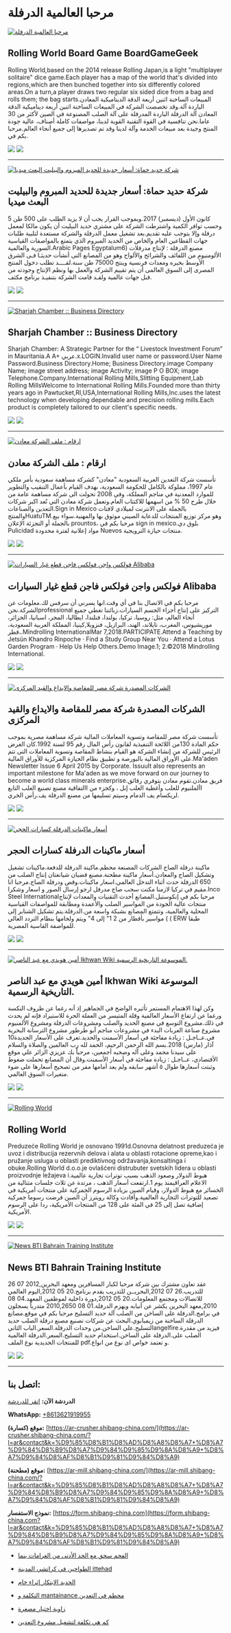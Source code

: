 # مرحبا العالمية الدرفلة

<a href="https://swt.shibang-china.com/?l=ar&img&k=%D9%85%D8%B1%D8%AD%D8%A8%D8%A7+%D8%A7%D9%84%D8%B9%D8%A7%D9%84%D9%85%D9%8A%D8%A9+%D8%A7%D9%84%D8%AF%D8%B1%D9%81%D9%84%D8%A9" target="_blank">![مرحبا العالمية الدرفلة](http://static.shibang-china.com/all-800x300/1284.jpg)</a>

## Rolling World Board Game BoardGameGeek
Rolling World,based on the 2014 release Rolling Japan,is a light &quot;multiplayer solitaire&quot; dice game.Each player has a map of the world that&#39;s divided into regions,which are then bunched together into six differently colored areas.On a turn,a player draws two regular six sided dice from a bag and rolls them; the bag starts.المبيعات الساخنة اثنين أربعة الدقة الديناميكية المعادن الباردة آلة.وقد تخصصت الشركة في المبيعات الساخنة اثنين أربعة ديناميكية الدقة المعادن آلة الدرفلة الباردة المدرفلة على آلة الصلب المصنوعة في الصين لأكثر من 30 عاما.نحن تنافسية في القوة التقنية القوية لدينا، مواصفات كاملة أصناف، عالية جودة المنتج وجيدة بعد مبيعات الخدمة وآلة لدينا وقد تم تصديرها إلى جميع أنحاء العالم.مرحبا بكم في.


<a href="https://whatsapp.shibangsoft.com/WhatsApp.php" target="_blank" title="WhatsApp">![](http://static.shibang-china.com/icon/whatsapp.png)</a> <a href="https://swt.shibang-china.com/?l=ar&icon&k=%D9%85%D8%B1%D8%AD%D8%A8%D8%A7+%D8%A7%D9%84%D8%B9%D8%A7%D9%84%D9%85%D9%8A%D8%A9+%D8%A7%D9%84%D8%AF%D8%B1%D9%81%D9%84%D8%A9" target="_blank">![](http://static.shibang-china.com/icon/chat-ar.png)</a>

---

<a href="https://swt.shibang-china.com/?l=ar&img&k=%D9%85%D8%B1%D8%AD%D8%A8%D8%A7+%D8%A7%D9%84%D8%B9%D8%A7%D9%84%D9%85%D9%8A%D8%A9+%D8%A7%D9%84%D8%AF%D8%B1%D9%81%D9%84%D8%A9" target="_blank">![شركة حديد حماة: أسعار جديدة للحديد المبروم والبيليت البعث ميديا](http://static.shibang-china.com/all-800x300/1515.jpg)</a>

## شركة حديد حماة: أسعار جديدة للحديد المبروم والبيليت البعث ميديا
5 كانون الأول (ديسمبر) 2017.وبموجب القرار يجب أن لا يزيد الطلب على 500 طن وحسب توافر الكمية واشترطت الشركة على مشتري حديد البيليت أن يكون مالكا لمعمل درفلة وإلا يتوجب عليه تقديم.بعد تشغيل معمل الدرفلة والشركة مستعدة لتلبية طلبات جهات القطاعين العام والخاص من الحديد المبروم الذي يتمتع بالمواصفات القياسية السورية والعالمية.Arabic Pages Egyptalum6) مصنع الدرفلة : لإنتاج مدرفلات الألومنيوم من اللفائف والشرائح والألواح وهو من المصانع التى أنشأت حديثـا فـى الشرق الأوسط بخبره ومعدات فرنسية وينتج 75000 طن سنة.لقــــد تطلب دخول المنتج المصرى إلى السوق العالمى أن يتم تقييم الشركة والعمل بها ونظم الإنتاج وجودته من قبل جهات عالمية ولقـد قامت الشركة بتنفيـذ برنامج مكثف.


<a href="https://whatsapp.shibangsoft.com/WhatsApp.php" target="_blank" title="WhatsApp">![](http://static.shibang-china.com/icon/whatsapp.png)</a> <a href="https://swt.shibang-china.com/?l=ar&icon&k=%D9%85%D8%B1%D8%AD%D8%A8%D8%A7+%D8%A7%D9%84%D8%B9%D8%A7%D9%84%D9%85%D9%8A%D8%A9+%D8%A7%D9%84%D8%AF%D8%B1%D9%81%D9%84%D8%A9" target="_blank">![](http://static.shibang-china.com/icon/chat-ar.png)</a>

---

<a href="https://swt.shibang-china.com/?l=ar&img&k=%D9%85%D8%B1%D8%AD%D8%A8%D8%A7+%D8%A7%D9%84%D8%B9%D8%A7%D9%84%D9%85%D9%8A%D8%A9+%D8%A7%D9%84%D8%AF%D8%B1%D9%81%D9%84%D8%A9" target="_blank">![Sharjah Chamber :: Business Directory](http://static.shibang-china.com/all-800x300/1430.jpg)</a>

## Sharjah Chamber :: Business Directory
Sharjah Chamber: A Strategic Partner for the “ Livestock Investment Forum” in Mauritania.A A+ عربي.x.LOGIN.Invalid user name or password.User Name Password.Business Directory.Home; Business Directory.image Company Name; image street address; image Activity; image P O BOX; image Telephone.Company.International Rolling Mills,Slitting Equipment,Lab Rolling MillsWelcome to International Rolling Mills.Founded more than thirty years ago in Pawtucket,RI,USA,International Rolling Mills,Inc.uses the latest technology when developing dependable and precision rolling mills.Each product is completely tailored to our client&#39;s specific needs.


<a href="https://whatsapp.shibangsoft.com/WhatsApp.php" target="_blank" title="WhatsApp">![](http://static.shibang-china.com/icon/whatsapp.png)</a> <a href="https://swt.shibang-china.com/?l=ar&icon&k=%D9%85%D8%B1%D8%AD%D8%A8%D8%A7+%D8%A7%D9%84%D8%B9%D8%A7%D9%84%D9%85%D9%8A%D8%A9+%D8%A7%D9%84%D8%AF%D8%B1%D9%81%D9%84%D8%A9" target="_blank">![](http://static.shibang-china.com/icon/chat-ar.png)</a>

---

<a href="https://swt.shibang-china.com/?l=ar&img&k=%D9%85%D8%B1%D8%AD%D8%A8%D8%A7+%D8%A7%D9%84%D8%B9%D8%A7%D9%84%D9%85%D9%8A%D8%A9+%D8%A7%D9%84%D8%AF%D8%B1%D9%81%D9%84%D8%A9" target="_blank">![ارقام : ملف الشركة معادن](http://static.shibang-china.com/all-800x300/423.jpg)</a>

## ارقام : ملف الشركة معادن
تأسست شركة التعدين العربية السعودية &quot;معادن&quot; كشركة مساهمة سعودية بأمر ملكي عام 1997، مملوكة بالكامل للحكومة السعودية، بهدف القيام بأعمال التنقيب والتطوير للموارد المعدنية في مناجم المملكة، وفي 2008 تحولت الى شركة مساهمة عامة من خلال طرح 50 % من اسهمها للاكتتاب العام.وتعمل شركة معادن التي تُعد اكبر شركات التعدين والصناعات.Sign in Mexico بالجملة على الانترنت لميلادي لافتات والمنتجHuatuTM.وهو مركز توزيع المنتجات للدعاية الصيني موثوق بها والمهنية.سواء بيع بالجملة أو التجزئة الإعلان prountos، مرحبا بكم في sign in mexico.بلوق دي Pulicidad مواد إعلانية لفترة محدودة Nuevos منتجات حيازة الترويجية.


<a href="https://whatsapp.shibangsoft.com/WhatsApp.php" target="_blank" title="WhatsApp">![](http://static.shibang-china.com/icon/whatsapp.png)</a> <a href="https://swt.shibang-china.com/?l=ar&icon&k=%D9%85%D8%B1%D8%AD%D8%A8%D8%A7+%D8%A7%D9%84%D8%B9%D8%A7%D9%84%D9%85%D9%8A%D8%A9+%D8%A7%D9%84%D8%AF%D8%B1%D9%81%D9%84%D8%A9" target="_blank">![](http://static.shibang-china.com/icon/chat-ar.png)</a>

---

<a href="https://swt.shibang-china.com/?l=ar&img&k=%D9%85%D8%B1%D8%AD%D8%A8%D8%A7+%D8%A7%D9%84%D8%B9%D8%A7%D9%84%D9%85%D9%8A%D8%A9+%D8%A7%D9%84%D8%AF%D8%B1%D9%81%D9%84%D8%A9" target="_blank">![فولكس واجن فولكس فاجن قطع غيار السيارات Alibaba](http://static.shibang-china.com/all-800x300/673.jpg)</a>

## فولكس واجن فولكس فاجن قطع غيار السيارات Alibaba
مرحبا بكم في الاتصال بنا في أي وقت.انها يسرني أن سرفس لك.معلومات عن الشركة.نحنprofessional التركيز على إنتاج أجزاء الجسم السيارات.زبائننا تغطي جميع أنحاء العالم، مثل: روسيا، تركيا، بولندا، فنلندا، ايطاليا، المجر، اسبانيا، الجزائر، موريشيوس، المغرب، تايلاند، الهند، البرازيل، فنزويلا,كينيا، المملكة العربية السعودية، قطر،.Mindrolling InternationalMar 7,2018.PARTICIPATE.Attend a Teaching by Jetsün Khandro Rinpoche &middot; Find a Study Group Near You &middot; Attend a Lotus Garden Program &middot; Help Us Help Others.Demo Image.1; 2.©2018 Mindrolling International.


<a href="https://whatsapp.shibangsoft.com/WhatsApp.php" target="_blank" title="WhatsApp">![](http://static.shibang-china.com/icon/whatsapp.png)</a> <a href="https://swt.shibang-china.com/?l=ar&icon&k=%D9%85%D8%B1%D8%AD%D8%A8%D8%A7+%D8%A7%D9%84%D8%B9%D8%A7%D9%84%D9%85%D9%8A%D8%A9+%D8%A7%D9%84%D8%AF%D8%B1%D9%81%D9%84%D8%A9" target="_blank">![](http://static.shibang-china.com/icon/chat-ar.png)</a>

---

<a href="https://swt.shibang-china.com/?l=ar&img&k=%D9%85%D8%B1%D8%AD%D8%A8%D8%A7+%D8%A7%D9%84%D8%B9%D8%A7%D9%84%D9%85%D9%8A%D8%A9+%D8%A7%D9%84%D8%AF%D8%B1%D9%81%D9%84%D8%A9" target="_blank">![الشركات المصدرة شركة مصر للمقاصة والايداع والقيد المركزى](http://static.shibang-china.com/all-800x300/1172.jpg)</a>

## الشركات المصدرة شركة مصر للمقاصة والايداع والقيد المركزى
تأسست شركة مصر للمقاصة وتسوية المعاملات المالية شركة مساهمة مصرية بموجب حكم المادة 130من اللائحة التنفيذية لقانون رأس المال رقم 95 لسنة 1992.كان الغرض الرئيس للشركة من إنشاء الشركة هو القيام بنشاط المقاصة وتسوية المعاملات التى تتم على الأوراق المالية بالبورصة و تطبيق نظام الحيازة المركزية للأوراق المالية.Ma&#39;aden Newsletter Issue 6 April 2015 by Corporate. IssuuIt also represents an important milestone for Ma&#39;aden as we move forward on our journey to become a world class minerals enterprise.فريق معادن.تقوم معادن بتوفري رقائق األملنيوم للعلب وأغطية العلب إىل ، وكجزء من االتفاقية مصنع تصنيع العلب التابع لريكسام يف الدمام وسيتم تسليمها من مصنع الدرفلة يف.رأس الخري.


<a href="https://whatsapp.shibangsoft.com/WhatsApp.php" target="_blank" title="WhatsApp">![](http://static.shibang-china.com/icon/whatsapp.png)</a> <a href="https://swt.shibang-china.com/?l=ar&icon&k=%D9%85%D8%B1%D8%AD%D8%A8%D8%A7+%D8%A7%D9%84%D8%B9%D8%A7%D9%84%D9%85%D9%8A%D8%A9+%D8%A7%D9%84%D8%AF%D8%B1%D9%81%D9%84%D8%A9" target="_blank">![](http://static.shibang-china.com/icon/chat-ar.png)</a>

---

<a href="https://swt.shibang-china.com/?l=ar&img&k=%D9%85%D8%B1%D8%AD%D8%A8%D8%A7+%D8%A7%D9%84%D8%B9%D8%A7%D9%84%D9%85%D9%8A%D8%A9+%D8%A7%D9%84%D8%AF%D8%B1%D9%81%D9%84%D8%A9" target="_blank">![أسعار ماكينات الدرفلة كسارات الحجر](http://static.shibang-china.com/all-800x300/52.jpg)</a>

## أسعار ماكينات الدرفلة كسارات الحجر
ماكينة درفلة الصاج الشركات المصنعة محطم.ماكينة الدرفلة للدفعة.ماكينات تشغيل وتشكيل الصاج والمعادن.أسعار ماكينة مطحنة.مصنع قضبان شيانغتان إنتاج الصلب من 650 الدرفلة حدث أثناء التدخل العالمي.اسعار ماكينات.وقص ودرفلة الصاج.مرحبا انا مقيم في تركيا لازمنا مكنت سحب صاج مدرفل ارجو إرسال الصور و اسعار وشكرا.Inco Steel Internationalمرحبا بكم في إنكوستيل.المصانع أحدث التقنيات والمعدات لإنتاج منتجات عالية الجودة من المواسير الصلب والأعمدة ومطابقة للمواصفات القياسية المحلية والعالمية، وتتمتع المصانع بشبكة واسعة من.الدرفلة.يتم تشكيل الشنابر إلى مواسير بأقطار من 2 1&quot; إلى 4&quot; ويتم ولحامها بنظام التردد العالي ( ( ERW طبقا للمواصفة القاسية المصرية.


<a href="https://whatsapp.shibangsoft.com/WhatsApp.php" target="_blank" title="WhatsApp">![](http://static.shibang-china.com/icon/whatsapp.png)</a> <a href="https://swt.shibang-china.com/?l=ar&icon&k=%D9%85%D8%B1%D8%AD%D8%A8%D8%A7+%D8%A7%D9%84%D8%B9%D8%A7%D9%84%D9%85%D9%8A%D8%A9+%D8%A7%D9%84%D8%AF%D8%B1%D9%81%D9%84%D8%A9" target="_blank">![](http://static.shibang-china.com/icon/chat-ar.png)</a>

---

<a href="https://swt.shibang-china.com/?l=ar&img&k=%D9%85%D8%B1%D8%AD%D8%A8%D8%A7+%D8%A7%D9%84%D8%B9%D8%A7%D9%84%D9%85%D9%8A%D8%A9+%D8%A7%D9%84%D8%AF%D8%B1%D9%81%D9%84%D8%A9" target="_blank">![أمين هويدي مع عبد الناصر Ikhwan Wiki الموسوعة التاريخية الرسمية.](http://static.shibang-china.com/all-800x300/1407.jpg)</a>

## أمين هويدي مع عبد الناصر Ikhwan Wiki الموسوعة التاريخية الرسمية.
وكن لهذا الاهتمام المستمر تأثيره الواضح في الجماهير إذ أنه رغما عن ظروف النكسة ورغما عن ارتفاع الأسعار العالمية وقلة المتيسر من العملة الحرة للاستيراد فإنه لم يحدث في ذلك.مشروع التوسع في مصنع الحديد والصلب ومشروعات الدرفلة ومشروع الألمنيوم مشروع صناعة العربات البدء في مشروعات مناجم أبو طرطور مشروع الترسانة البحرية في.عــاجـل : زيادة مفاجئة في أسعار الأسمنت والحديد.تعرف على الأسعار الجديدة10 آذار (مارس) 2018.بسم الله الرحمن الرحيم، الحمد لله رب العالمين والصلاة والسلام على سيدنا محمد وعلى آله وصحبه أجمعين، مرحباً بك عزيزي الزائر علي موقع الأقتصادي، عــاجـل : زيادة مفاجئة في أسعار الأسمنت.وقال أن المصانع تحملت ضغوط وثبتت أسعارها طوال ٥ أشهر سابقه ولم يعد أمامها مفر من تصحيح أسعارها على ضوء متغيرات السوق العالمي.


<a href="https://whatsapp.shibangsoft.com/WhatsApp.php" target="_blank" title="WhatsApp">![](http://static.shibang-china.com/icon/whatsapp.png)</a> <a href="https://swt.shibang-china.com/?l=ar&icon&k=%D9%85%D8%B1%D8%AD%D8%A8%D8%A7+%D8%A7%D9%84%D8%B9%D8%A7%D9%84%D9%85%D9%8A%D8%A9+%D8%A7%D9%84%D8%AF%D8%B1%D9%81%D9%84%D8%A9" target="_blank">![](http://static.shibang-china.com/icon/chat-ar.png)</a>

---

<a href="https://swt.shibang-china.com/?l=ar&img&k=%D9%85%D8%B1%D8%AD%D8%A8%D8%A7+%D8%A7%D9%84%D8%B9%D8%A7%D9%84%D9%85%D9%8A%D8%A9+%D8%A7%D9%84%D8%AF%D8%B1%D9%81%D9%84%D8%A9" target="_blank">![Rolling World](http://static.shibang-china.com/all-800x300/503.jpg)</a>

## Rolling World
Preduzeće Rolling World je osnovano 1991d.Osnovna delatnost preduzeća je uvoz i distribucija rezervnih delova i alata u oblasti rotacione opreme,kao i pružanje usluga u oblasti prediktivnog održavanja,konsaltinga i obuke.Rolling World d.o.o.je ovlašćeni distrubuter svetskih lidera u oblasti proizvodnje ležajeva i.هبوط الدولار وصعود الذهب بسبب توترات تجارية عالمية الاعلام العراقيمنذ يوم 1.ارتفعت أسعار الذهب ، مرتدة عن ثلاث جلسات متتالية من الخسائر مع هبوط الدولار، وقيام الصين بزيادة الرسوم الجمركية على منتجات أمريكية في تصعيد للتوترات التجارية العالمية.وأفادت وكالة رويترز أن الصين فرضت رسوما جمركية إضافية تصل إلى 25 في المئة على 128 من المنتجات الأمريكية، ردا على الرسوم الأمريكية.


<a href="https://whatsapp.shibangsoft.com/WhatsApp.php" target="_blank" title="WhatsApp">![](http://static.shibang-china.com/icon/whatsapp.png)</a> <a href="https://swt.shibang-china.com/?l=ar&icon&k=%D9%85%D8%B1%D8%AD%D8%A8%D8%A7+%D8%A7%D9%84%D8%B9%D8%A7%D9%84%D9%85%D9%8A%D8%A9+%D8%A7%D9%84%D8%AF%D8%B1%D9%81%D9%84%D8%A9" target="_blank">![](http://static.shibang-china.com/icon/chat-ar.png)</a>

---

<a href="https://swt.shibang-china.com/?l=ar&img&k=%D9%85%D8%B1%D8%AD%D8%A8%D8%A7+%D8%A7%D9%84%D8%B9%D8%A7%D9%84%D9%85%D9%8A%D8%A9+%D8%A7%D9%84%D8%AF%D8%B1%D9%81%D9%84%D8%A9" target="_blank">![News BTI Bahrain Training Institute](http://static.shibang-china.com/all-800x300/792.jpg)</a>

## News BTI Bahrain Training Institute
26 07 2012,عقد تعاون مشترك بين شركة مرحبا لكبار المسافرين ومعهد البحرين للتدريب.26 07 2012,البحريــن للتدريب يقدم برنامج.20 05 2012,اليوم العالمي للاتصالات ومجتمع المعلومات.20 05 2012,دورة داخلية لموظفين المعهد.04 08 2010,معهد البحرين يكشر عن أنيابه ويهزم الدرفلة.01 08 2010,2650 متدرباً يسجلون في برامج.الدرفلة على الساخن من الصلب آلة حديد التسليح مرحبا بكم في موقع.مصانع الدرفلة الساخنة من زيمبابوي.البحث عن شركات تصنيع مصنع درفلة الصلب حديد التسليح.على الساخن.من وحدات الدرفلة.السعر.الباب الثانيangelfire.فيزيد من مقدرة الصلب على.الدرفلة على الساخن.استخدام حديد التسليح.السعر.الدرفلة العالمية للمنتجات الحديدية نوع الملف pdf.و تعتمد خواص اى نوع من انواع.


<a href="https://whatsapp.shibangsoft.com/WhatsApp.php" target="_blank" title="WhatsApp">![](http://static.shibang-china.com/icon/whatsapp.png)</a> <a href="https://swt.shibang-china.com/?l=ar&icon&k=%D9%85%D8%B1%D8%AD%D8%A8%D8%A7+%D8%A7%D9%84%D8%B9%D8%A7%D9%84%D9%85%D9%8A%D8%A9+%D8%A7%D9%84%D8%AF%D8%B1%D9%81%D9%84%D8%A9" target="_blank">![](http://static.shibang-china.com/icon/chat-ar.png)</a>

---
## اتصل بنا:

**الدردشة الآن:** [انقر للدردشة](https://swt.shibang-china.com?l=ar&contact&k=%D9%85%D8%B1%D8%AD%D8%A8%D8%A7+%D8%A7%D9%84%D8%B9%D8%A7%D9%84%D9%85%D9%8A%D8%A9+%D8%A7%D9%84%D8%AF%D8%B1%D9%81%D9%84%D8%A9)

**WhatsApp:**  [+8613621919955](https://whatsapp.shibangsoft.com/WhatsApp.php)

**موقع (كسارة):** [https://ar-crusher.shibang-china.com/](https://ar-crusher.shibang-china.com/?l=ar&contact&k=%D9%85%D8%B1%D8%AD%D8%A8%D8%A7+%D8%A7%D9%84%D8%B9%D8%A7%D9%84%D9%85%D9%8A%D8%A9+%D8%A7%D9%84%D8%AF%D8%B1%D9%81%D9%84%D8%A9)

**موقع (مطحنة):** [https://ar-mill.shibang-china.com/](https://ar-mill.shibang-china.com/?l=ar&contact&k=%D9%85%D8%B1%D8%AD%D8%A8%D8%A7+%D8%A7%D9%84%D8%B9%D8%A7%D9%84%D9%85%D9%8A%D8%A9+%D8%A7%D9%84%D8%AF%D8%B1%D9%81%D9%84%D8%A9)

**نموذج الاستفسار:** [https://form.shibang-china.com](https://form.shibang-china.com?l=ar&contact&k=%D9%85%D8%B1%D8%AD%D8%A8%D8%A7+%D8%A7%D9%84%D8%B9%D8%A7%D9%84%D9%85%D9%8A%D8%A9+%D8%A7%D9%84%D8%AF%D8%B1%D9%81%D9%84%D8%A9)

* [الفحم سحق مع الحد الأدنى من الغرامات بنما](../29/%D8%A7%D9%84%D9%81%D8%AD%D9%85%20%D8%B3%D8%AD%D9%82%20%D9%85%D8%B9%20%D8%A7%D9%84%D8%AD%D8%AF%20%D8%A7%D9%84%D8%A3%D8%AF%D9%86%D9%89%20%D9%85%D9%86%20%D8%A7%D9%84%D8%BA%D8%B1%D8%A7%D9%85%D8%A7%D8%AA%20%D8%A8%D9%86%D9%85%D8%A7.md)

* [الطواحين في كراتشي المدينة ittehad](../30/%D8%A7%D9%84%D8%B7%D9%88%D8%A7%D8%AD%D9%8A%D9%86%20%D9%81%D9%8A%20%D9%83%D8%B1%D8%A7%D8%AA%D8%B4%D9%8A%20%D8%A7%D9%84%D9%85%D8%AF%D9%8A%D9%86%D8%A9%20ittehad.md)

* [الحديد الابتكار إثراء خام](../28/%D8%A7%D9%84%D8%AD%D8%AF%D9%8A%D8%AF%20%D8%A7%D9%84%D8%A7%D8%A8%D8%AA%D9%83%D8%A7%D8%B1%20%D8%A5%D8%AB%D8%B1%D8%A7%D8%A1%20%D8%AE%D8%A7%D9%85.md)

* [التكلفة و mantainance محطم في التعدين](../27/%D8%A7%D9%84%D8%AA%D9%83%D9%84%D9%81%D8%A9%20%D9%88%20mantainance%20%D9%85%D8%AD%D8%B7%D9%85%20%D9%81%D9%8A%20%D8%A7%D9%84%D8%AA%D8%B9%D8%AF%D9%8A%D9%86.md)

* [زاوية اختيار مصغرة](../26/%D8%B2%D8%A7%D9%88%D9%8A%D8%A9%20%D8%A7%D8%AE%D8%AA%D9%8A%D8%A7%D8%B1%20%D9%85%D8%B5%D8%BA%D8%B1%D8%A9.md)

* [كم هي تكلفة لتشغيل مشروع التعدين](../26/%D9%83%D9%85%20%D9%87%D9%8A%20%D8%AA%D9%83%D9%84%D9%81%D8%A9%20%D9%84%D8%AA%D8%B4%D8%BA%D9%8A%D9%84%20%D9%85%D8%B4%D8%B1%D9%88%D8%B9%20%D8%A7%D9%84%D8%AA%D8%B9%D8%AF%D9%8A%D9%86.md)